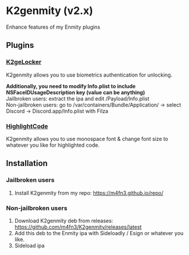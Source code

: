 # K2genmity (v2.x)
Enhance features of my Enmity plugins

## Plugins
### [K2geLocker](https://github.com/m4fn3/K2geLocker)
K2genmity allows you to use biometrics authentication for unlocking.

**Additionally, you need to modify Info.plist to include NSFaceIDUsageDescription key (value can be anything)**
<br> Jailbroken users: extract the ipa and edit <IPA file>/Payload/Info.plist 
<br> Non-jailbroken users: go to /var/containers/Bundle/Application/ -> select Discord -> Discord.app/Info.plist with Filza

### [HighlightCode](https://github.com/m4fn3/HighlightCode)
K2genmity allows you to use monospace font & change font size to whatever you like for highlighted code.

## Installation
### Jailbroken users
1. Install K2genmity from my repo: https://m4fn3.github.io/repo/

### Non-jailbroken users
1. Download K2genmity deb from releases: https://github.com/m4fn3/K2genmity/releases/latest
2. Add this deb to the Enmity ipa with Sideloadly / Esign or whatever you like.
3. Sideload ipa